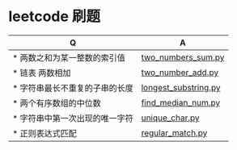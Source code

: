 # leetcode 刷题

|Q                       | A                                                                                     | 
|------------------------|-------------------------------------------------------------------------------------------|
|* 两数之和为某一整数的索引值 |[two_numbers_sum.py](https://github.com/clnFind/DayDayAlgorithm/blob/master/leetcode/two_numbers_sum.py)|
|* 链表 两数相加 |[two_number_add.py](https://github.com/clnFind/DayDayAlgorithm/blob/master/leetcode/two_number_add.py)|
|* 字符串最长不重复的子串的长度 |[longest_substring.py](https://github.com/clnFind/DayDayAlgorithm/blob/master/leetcode/longest_substring.py)|
|* 两个有序数组的中位数 |[find_median_num.py](https://github.com/clnFind/DayDayAlgorithm/blob/master/leetcode/find_median_num.py)|
|* 字符串中第一次出现的唯一字符 |[unique_char.py](https://github.com/clnFind/DayDayAlgorithm/blob/master/leetcode/unique_char.py)|
|* 正则表达式匹配 | [regular_match.py](https://github.com/clnFind/DayDayAlgorithm/blob/master/leetcode/regular_match.py)|